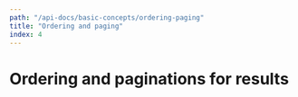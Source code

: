 ```yaml
---
path: "/api-docs/basic-concepts/ordering-paging"
title: "Ordering and paging"
index: 4
---
```


# Ordering and paginations for results